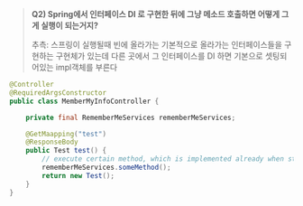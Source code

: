 > **Q2) Spring에서 인터페이스 DI 로 구현한 뒤에 그냥 메소드 호출하면 어떻게 그게 실행이 되는거지?**
> 
> 추측: 스프링이 실행될때 빈에 올라가는 기본적으로 올라가는 인터페이스들을 구현하는 구현체가 있는데 다른 곳에서 그 인터페이스를 DI 하면 기본으로 셋팅되어있는 impl객체를 부른다

```java
@Controller
@RequiredArgsConstructor
public class MemberMyInfoController {

    private final RememberMeServices rememberMeServices;

    @GetMaapping("test")
    @ResponseBody
    public Test test() {
        // execute certain method, which is implemented already when starting Spring by default
        rememberMeServices.someMethod(); 
        return new Test();
    }
}
```
